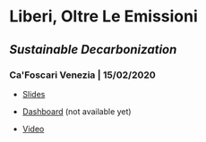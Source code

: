 # Liberi, Oltre Le Emissioni

## *Sustainable Decarbonization*

### Ca'Foscari Venezia | 15/02/2020

* [Slides](https://pitmonticone.github.io/liberioltre3/slides.html)

* [Dashboard]() (not available yet)

* [Video](https://www.youtube.com/watch?v=___0U6uikPA)
